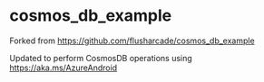 # cosmos_db_example

Forked from https://github.com/flusharcade/cosmos_db_example

Updated to perform CosmosDB operations using https://aka.ms/AzureAndroid

